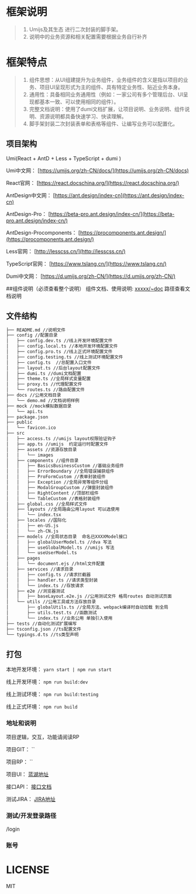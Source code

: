 # 框架说明
> 1. Umijs及其生态 进行二次封装的脚手架。
> 2. 说明中的业务资源和相关配置需要根据业务自行补齐

# 框架特点
> 1. 组件思想：从UI组建提升为业务组件，业务组件的含义是指以项目的业务、项目UI呈现形式为主的组件、具有特定业务性、贴近业务本身。
> 2. 通用性：具备相同业务通用性（例如：一家公司有多个管理后台、UI呈现都基本一致、可以使用相同的组件）。
> 3. 完整文档说明：使用了dumi文档扩展，让项目说明、业务说明、组件说明、资源说明都具备快速学习、快读理解。
> 4. 脚手架封装二次封装表单和表格等组件、让编写业务可以配置化。

## 项目架构

Umi(React + AntD + Less + TypeScript + dumi )

Umi中文网： [https://umijs.org/zh-CN/docs/](https://umijs.org/zh-CN/docs)

React官网： [https://react.docschina.org/](https://react.docschina.org/)

AntDesign中文网： [https://ant.design/index-cn](https://ant.design/index-cn)

AntDesign-Pro： [https://beta-pro.ant.design/index-cn/](https://beta-pro.ant.design/index-cn/)

AntDesign-Procomponents： [https://procomponents.ant.design/](https://procomponents.ant.design/)

Less官网： [http://lesscss.cn/](http://lesscss.cn/)

TypeScript官网： [https://www.tslang.cn/](https://www.tslang.cn/)

Dumi中文网： [https://d.umijs.org/zh-CN/](https://d.umijs.org/zh-CN/)



##组件说明（必须查看整个说明）
组件文档、使用说明: [xxxxx/~doc](xxxxx/~doc)
路径查看文档说明

## 文件结构

```txt
├── README.md //说明文件
├── config //配置目录
│   ├── config.dev.ts //线上开发环境配置文件
│   ├── config.local.ts //本地开发环境配置文件
│   ├── config.pro.ts //线上正式环境配置文件
│   ├── config.testing.ts //线上测试环境配置文件
│   ├── config.ts  //总配置入口文件
│   ├── layout.ts //后台layout配置文件
│   ├── dumi.ts //dumi文档配置
│   ├── theme.ts //全局样式变量配置
│   ├── proxy.ts //代理配置文件
│   └── routes.ts //路由配置文件
├── docs //公用文档目录
│   └── demo.md //文档说明样例
├── mock //mock模拟数据目录
│   └── api.ts 
├── package.json
├── public
│   └── favicon.ico
├── src
│   ├── access.ts //umijs layout权限验证钩子
│   ├── app.ts //umijs  约定运行时配置文件
│   ├── assets //资源存放目录
│   │   └── images
│   ├── components //组件目录
│   │   ├── BasicsBusinessCustom //基础业务组件
│   │   ├── ErrorBoundary //全局错误捕获组件
│   │   ├── ProFormCustom //表单封装组件
│   │   ├── Exception //全局异常等组件分组
│   │   ├── ModalGroupCustom //弹窗封装组件
│   │   ├── RightContent //顶部栏组件
│   │   └── TableCustom //表格封装组件
│   ├── global.css //全局样式文件
│   ├── layouts //全局路由公用layout 可以选使用
│   │   └── index.tsx
│   ├── locales //国际化
│   │   ├── en-US.js
│   │   └── zh-CN.js
│   ├── models //全局状态目录  命名已XXXXModel接口
│   │   ├── globalUserModel.ts //dva 写法
│   │   ├── useGlobalModel.ts //umijs 写法
│   │   └── useUserModel.ts
│   ├── pages
│   │   └── document.ejs //html文件配置
│   ├── services //请求目录
│   │   ├── config.ts //请求拦截器
│   │   ├── handler.ts //请求类型封装
│   │   └── index.ts //存放请求
│   ├── e2e //浏览器测试
│   │   ├── baseLayout.e2e.js //公用测试文件 格局routes 自动测试页面
│   └── utils //公用工具或方法存放目录
│       ├── globalUtils.ts //全局方法、webpack编译时自动加载 到全局
│       ├── utils.test.ts //函数测试
│       └── index.ts //业务公用 单独引入使用
├── tests //自动化测试扩展编写
├── tsconfig.json //ts配置文件
└── typings.d.ts //ts类型声明
```

## 打包


本地开发环境： `yarn start | npm run start`

线上开发环境： `npm run build:dev`

线上测试环境： `npm run build:testing`

线上正式环境： `npm run build`


### 地址和说明


项目逻辑，交互，功能请阅读RP

项目GIT： ``

项目RP： ``

项目UI： [蓝湖地址]()

接口API： [接口文档]()

测试JIRA： [JIRA地址]()



### 测试/开发登录路径


/login



### 账号


# LICENSE
MIT